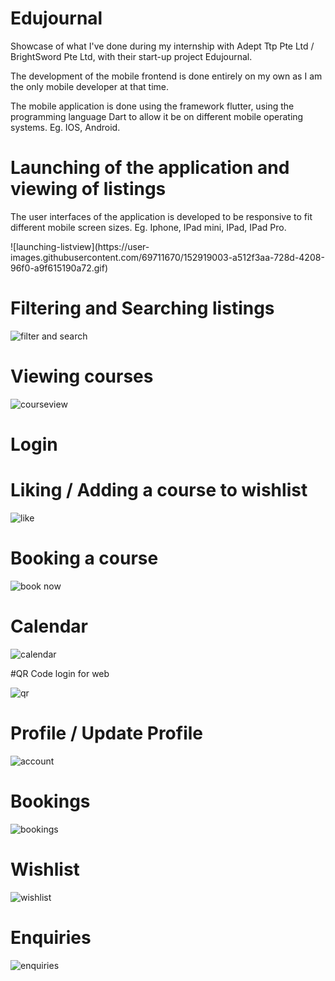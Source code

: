 # Edujournal
Showcase of what I've done during my internship with Adept Ttp Pte Ltd / BrightSword Pte Ltd, with their start-up project Edujournal.
<p> The development of the mobile frontend is done entirely on my own as I am the only mobile developer at that time. </p>
<p>The mobile application is done using the framework flutter, using the programming language Dart to allow it be on different mobile operating systems. Eg. IOS, Android. </p>

# Launching of the application and viewing of listings
<p>The user interfaces of the application is developed to be responsive to fit different mobile screen sizes. Eg. Iphone, IPad mini, IPad, IPad Pro. </p>
![launching-listview](https://user-images.githubusercontent.com/69711670/152919003-a512f3aa-728d-4208-96f0-a9f615190a72.gif)


# Filtering and Searching listings

![filter and search](https://user-images.githubusercontent.com/69711670/152919097-332484af-3c5c-4781-a246-ab9cae12b662.gif)


# Viewing courses 

![courseview](https://user-images.githubusercontent.com/69711670/152919116-a9b2c137-5a53-4753-97e0-aaf8bb1eda55.gif)



# Login

<!-- ![login](https://user-images.githubusercontent.com/69711670/152919134-96c61f16-519e-48da-9bf2-51f5fb356ab9.gif) -->


# Liking / Adding a course to wishlist

![like](https://user-images.githubusercontent.com/69711670/152919197-d228beec-ddd9-492c-a3c0-0ce2ff275252.gif)


# Booking a course
![book now](https://user-images.githubusercontent.com/69711670/152919214-499d5cd5-ad8d-4d05-8a29-d19e7b05cc1b.gif)


# Calendar
![calendar](https://user-images.githubusercontent.com/69711670/152919228-c4551eed-1cd7-4a10-ab04-2536d0185ece.gif)


#QR Code login for web

![qr](https://user-images.githubusercontent.com/69711670/152919249-a80e7651-c934-4ac7-8acb-728e64ecd4ef.gif)


# Profile / Update Profile

![account](https://user-images.githubusercontent.com/69711670/152919291-830640eb-c09f-4e54-a706-5544c11734bd.gif)

# Bookings

![bookings](https://user-images.githubusercontent.com/69711670/152919315-16c9e755-580a-4928-b1f0-4d1cdfa3309b.gif)

# Wishlist

![wishlist](https://user-images.githubusercontent.com/69711670/152919331-6ca53562-d8a8-41e8-bdcb-87701362b865.gif)


# Enquiries

![enquiries](https://user-images.githubusercontent.com/69711670/152919346-19b3d503-a5e6-42c4-ba73-eafff75d692b.gif)



